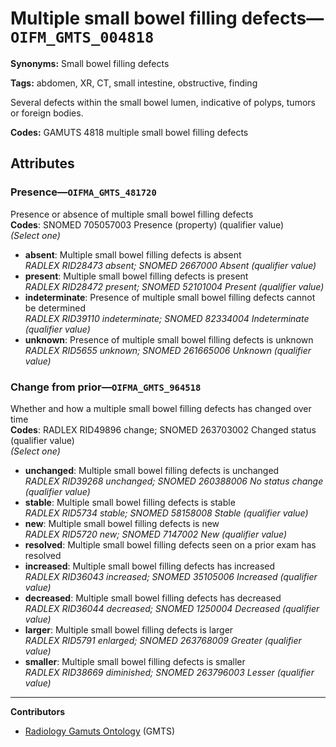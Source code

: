 # Multiple small bowel filling defects—`OIFM_GMTS_004818`

**Synonyms:** Small bowel filling defects

**Tags:** abdomen, XR, CT, small intestine, obstructive, finding

Several defects within the small bowel lumen, indicative of polyps, tumors or foreign bodies.

**Codes:** GAMUTS 4818 multiple small bowel filling defects

## Attributes

### Presence—`OIFMA_GMTS_481720`

Presence or absence of multiple small bowel filling defects  
**Codes**: SNOMED 705057003 Presence (property) (qualifier value)  
*(Select one)*

- **absent**: Multiple small bowel filling defects is absent  
_RADLEX RID28473 absent; SNOMED 2667000 Absent (qualifier value)_
- **present**: Multiple small bowel filling defects is present  
_RADLEX RID28472 present; SNOMED 52101004 Present (qualifier value)_
- **indeterminate**: Presence of multiple small bowel filling defects cannot be determined  
_RADLEX RID39110 indeterminate; SNOMED 82334004 Indeterminate (qualifier value)_
- **unknown**: Presence of multiple small bowel filling defects is unknown  
_RADLEX RID5655 unknown; SNOMED 261665006 Unknown (qualifier value)_

### Change from prior—`OIFMA_GMTS_964518`

Whether and how a multiple small bowel filling defects has changed over time  
**Codes**: RADLEX RID49896 change; SNOMED 263703002 Changed status (qualifier value)  
*(Select one)*

- **unchanged**: Multiple small bowel filling defects is unchanged  
_RADLEX RID39268 unchanged; SNOMED 260388006 No status change (qualifier value)_
- **stable**: Multiple small bowel filling defects is stable  
_RADLEX RID5734 stable; SNOMED 58158008 Stable (qualifier value)_
- **new**: Multiple small bowel filling defects is new  
_RADLEX RID5720 new; SNOMED 7147002 New (qualifier value)_
- **resolved**: Multiple small bowel filling defects seen on a prior exam has resolved  
- **increased**: Multiple small bowel filling defects has increased  
_RADLEX RID36043 increased; SNOMED 35105006 Increased (qualifier value)_
- **decreased**: Multiple small bowel filling defects has decreased  
_RADLEX RID36044 decreased; SNOMED 1250004 Decreased (qualifier value)_
- **larger**: Multiple small bowel filling defects is larger  
_RADLEX RID5791 enlarged; SNOMED 263768009 Greater (qualifier value)_
- **smaller**: Multiple small bowel filling defects is smaller  
_RADLEX RID38669 diminished; SNOMED 263796003 Lesser (qualifier value)_

---

**Contributors**

- [Radiology Gamuts Ontology](https://gamuts.net/) (GMTS)
